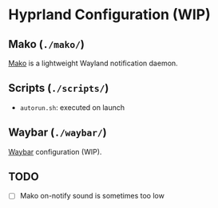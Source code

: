 # Hyprland Configuration (WIP)

## Mako (`./mako/`)

[Mako](https://github.com/emersion/mako) is a lightweight Wayland notification daemon.

## Scripts (`./scripts/`)

- `autorun.sh`: executed on launch

## Waybar (`./waybar/`)

[Waybar](https://github.com/alexays/waybar) configuration (WIP).

## TODO

- [ ] Mako on-notify sound is sometimes too low
